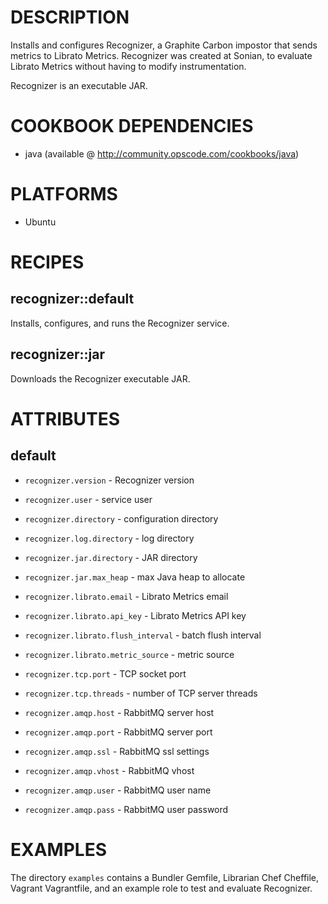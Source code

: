 DESCRIPTION
===========

Installs and configures Recognizer, a Graphite Carbon impostor that
sends metrics to Librato Metrics. Recognizer was created at Sonian,
to evaluate Librato Metrics without having to modify instrumentation.

Recognizer is an executable JAR.

COOKBOOK DEPENDENCIES
=====================

* java (available @ http://community.opscode.com/cookbooks/java)

PLATFORMS
=========

* Ubuntu

RECIPES
=======

recognizer::default
-------------------

Installs, configures, and runs the Recognizer service.

recognizer::jar
---------------

Downloads the Recognizer executable JAR.

ATTRIBUTES
==========

default
-------

* `recognizer.version`       - Recognizer version
* `recognizer.user`          - service user
* `recognizer.directory`     - configuration directory
* `recognizer.log.directory` - log directory
* `recognizer.jar.directory` - JAR directory
* `recognizer.jar.max_heap`  - max Java heap to allocate

* `recognizer.librato.email`          - Librato Metrics email
* `recognizer.librato.api_key`        - Librato Metrics API key
* `recognizer.librato.flush_interval` - batch flush interval
* `recognizer.librato.metric_source`  - metric source

* `recognizer.tcp.port`    - TCP socket port
* `recognizer.tcp.threads` - number of TCP server threads

* `recognizer.amqp.host`  - RabbitMQ server host
* `recognizer.amqp.port`  - RabbitMQ server port
* `recognizer.amqp.ssl`   - RabbitMQ ssl settings
* `recognizer.amqp.vhost` - RabbitMQ vhost
* `recognizer.amqp.user`  - RabbitMQ user name
* `recognizer.amqp.pass`  - RabbitMQ user password

EXAMPLES
========

The directory `examples` contains a Bundler Gemfile, Librarian Chef
Cheffile, Vagrant Vagrantfile, and an example role to test and
evaluate Recognizer.
